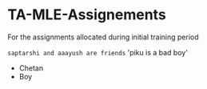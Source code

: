 # TA-MLE-Assignements
For the assignments allocated during initial training period


`saptarshi and aaayush are friends`
'piku is a bad boy'

* Chetan
 * Boy




